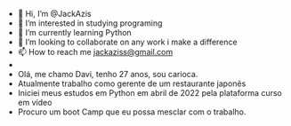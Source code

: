 - 👋 Hi, I’m @JackAzis
- 👀 I’m interested in studying programing
- 🌱 I’m currently learning Python
- 💞️ I’m looking to collaborate on any work i make a difference
- 📫 How to reach me jackaziss@gmail.com
- 
- Olá, me chamo Davi, tenho 27 anos, sou carioca.
- Atualmente trabalho como gerente de um restaurante japonês
- Iniciei meus estudos em Python em abril de 2022 pela plataforma curso em vídeo 
- Procuro um boot Camp que eu possa mesclar com o trabalho.

<!---
JackAzis/JackAzis is a ✨ special ✨ repository because its `README.md` (this file) appears on your GitHub profile.
You can click the Preview link to take a look at your changes.
--->
